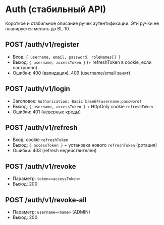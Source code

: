 # Auth (стабильный API)

Короткое и стабильное описание ручек аутентификации. Эти ручки не планируется менять до BL‑10.

## POST /auth/v1/register

- Вход: `{ username, email, password, roleNames[] }`
- Выход: `{ username, accessToken }` (+ refreshToken в cookie, если настроено)
- Ошибки: 400 (валидация), 409 (username/email занят)

## POST /auth/v1/login

- Заголовок: `Authorization: Basic base64(username:password)`
- Выход: `{ username, accessToken }` + HttpOnly cookie `refreshToken`
- Ошибки: 401 (неверные креды)

## POST /auth/v1/refresh

- Вход: cookie `refreshToken`
- Выход: `{ accessToken }` + установка нового `refreshToken` (ротация)
- Ошибки: 403 (refresh недействителен)

## POST /auth/v1/revoke

- Параметр: `token=<accessToken>`
- Выход: 200

## POST /auth/v1/revoke-all

- Параметр: `username=<name>` (ADMIN)
- Выход: 200
